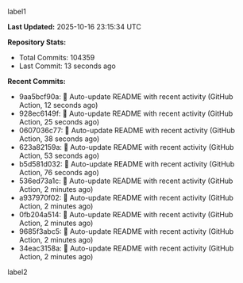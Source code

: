 
label1 
<!-- ACTIVITY_START -->
**Last Updated:** 2025-10-16 23:15:34 UTC

**Repository Stats:**
- Total Commits: 104359
- Last Commit: 13 seconds ago

**Recent Commits:**
- 9aa5bcf90a: 🤖 Auto-update README with recent activity (GitHub Action, 12 seconds ago)
- 928ec6149f: 🤖 Auto-update README with recent activity (GitHub Action, 25 seconds ago)
- 0607036c77: 🤖 Auto-update README with recent activity (GitHub Action, 38 seconds ago)
- 623a82159a: 🤖 Auto-update README with recent activity (GitHub Action, 53 seconds ago)
- b5d581d032: 🤖 Auto-update README with recent activity (GitHub Action, 76 seconds ago)
- 536ed73a1c: 🤖 Auto-update README with recent activity (GitHub Action, 2 minutes ago)
- a937970f02: 🤖 Auto-update README with recent activity (GitHub Action, 2 minutes ago)
- 0fb204a514: 🤖 Auto-update README with recent activity (GitHub Action, 2 minutes ago)
- 9685f3abc5: 🤖 Auto-update README with recent activity (GitHub Action, 2 minutes ago)
- 34eac3158a: 🤖 Auto-update README with recent activity (GitHub Action, 2 minutes ago)
<!-- ACTIVITY_END -->

label2
